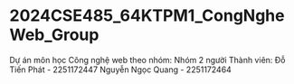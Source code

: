 # 2024CSE485_64KTPM1_CongNgheWeb_Group
Dự án môn học Công nghệ web theo nhóm: Nhóm 2 người
Thành viên: Đỗ Tiến Phát      - 2251172447
            Nguyễn Ngọc Quang - 2251172464
